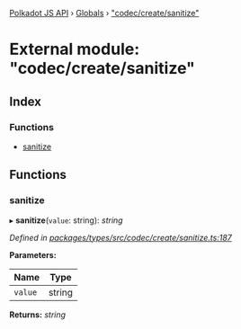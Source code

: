 [Polkadot JS API](../README.md) › [Globals](../globals.md) › ["codec/create/sanitize"](_codec_create_sanitize_.md)

# External module: "codec/create/sanitize"

## Index

### Functions

* [sanitize](_codec_create_sanitize_.md#sanitize)

## Functions

###  sanitize

▸ **sanitize**(`value`: string): *string*

*Defined in [packages/types/src/codec/create/sanitize.ts:187](https://github.com/polkadot-js/api/blob/d4e3e546dc/packages/types/src/codec/create/sanitize.ts#L187)*

**Parameters:**

Name | Type |
------ | ------ |
`value` | string |

**Returns:** *string*
